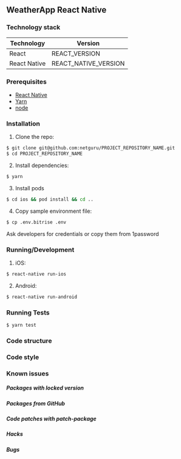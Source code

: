 ## WeatherApp React Native

### Technology stack
| Technology     | Version          |
|----------------|------------------|
| React          | REACT_VERSION    |
| React Native   | REACT_NATIVE_VERSION          |

### Prerequisites
* [React Native](https://facebook.github.io/react-native/docs/getting-started.html)
* [Yarn](https://yarnpkg.com/en/docs/install)
* [node](https://github.com/creationix/nvm)

### Installation
1. Clone the repo:
```bash
$ git clone git@github.com:netguru/PROJECT_REPOSITORY_NAME.git
$ cd PROJECT_REPOSITORY_NAME
```

2. Install dependencies:
```bash
$ yarn
```

3. Install pods
```bash
$ cd ios && pod install && cd ..
```

4. Copy sample environment file:
```bash
$ cp .env.bitrise .env
```

Ask developers for credentials or copy them from 1password

### Running/Development
1. iOS:
```bash
$ react-native run-ios
```

2. Android:
```bash
$ react-native run-android
```

### Running Tests
```bash
$ yarn test
```

### Code structure
<!-- Provide any additional notes about code structure -->

### Code style
<!-- Provide any additional notes about code style -->

### Known issues
##### Packages with locked version
<!-- Provide packages with locked version with description why they're locked -->

##### Packages from GitHub
<!-- Provide packages with versions from github with description why -->

##### Code patches with patch-package
<!-- Provide packages with patches with desctiption what and why is patched -->

##### Hacks
<!-- Describe all hacky places in your code -->

##### Bugs
<!-- Describe all known bugs -->

